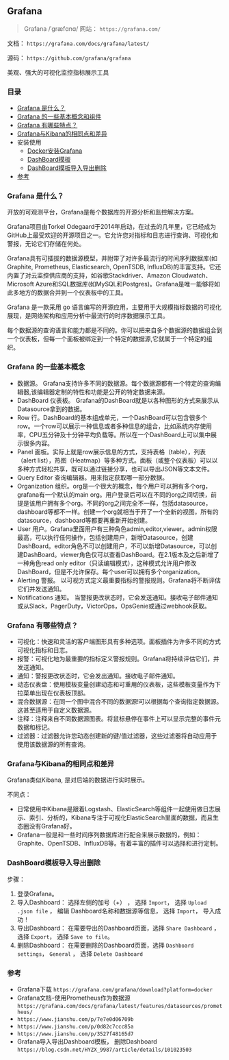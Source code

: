 ## Grafana

> Grafana	/ˈɡræfɑnɑ/
网站： `https://grafana.com/`

文档： `https://grafana.com/docs/grafana/latest/`

源码： `https://github.com/grafana/grafana`

美观、强大的可视化监控指标展示工具

### 目录
* [Grafana 是什么？](#Grafana-是什么？)
* [Grafana 的一些基本概念和组件](#Grafana-的一些基本概念)
* [Grafana 有哪些特点？](#Grafana-有哪些特点？)
* [Grafana与Kibana的相同点和差异](#Grafana与Kibana的相同点和差异)
* 安装使用
    * [Docker安装Grafana](Prometheus-install2.md#Docker安装Grafana)
    * [DashBoard模板](Grafana-DashBoard.md)
    * [DashBoard模板导入导出删除](#DashBoard模板导入导出删除)
* [参考](#参考)

### Grafana 是什么？
开放的可观测平台，Grafana是每个数据库的开源分析和监控解决方案。

Grafana项目由Torkel Odegaard于2014年启动，在过去的几年里，它已经成为GitHub上最受欢迎的开源项目之一。它允许您对指标和日志进行查询、可视化和警报，无论它们存储在何处。

Grafana具有可插拔的数据源模型，并附带了对许多最流行的时间序列数据库(如Graphite, Prometheus, Elasticsearch, OpenTSDB, InfluxDB)的丰富支持。它还内置了对云监控供应商的支持，如谷歌Stackdriver、Amazon Cloudwatch、Microsoft Azure和SQL数据库(如MySQL和Postgres)。Grafana是唯一能够将如此多地方的数据合并到一个仪表板中的工具。

Grafana 是一款采用 go 语言编写的开源应用，主要用于大规模指标数据的可视化展现，是网络架构和应用分析中最流行的时序数据展示工具。

每个数据源的查询语言和能力都是不同的。你可以把来自多个数据源的数据组合到一个仪表板，但每一个面板被绑定到一个特定的数据源,它就属于一个特定的组织。

### Grafana 的一些基本概念
* 数据源。 Grafana支持许多不同的数据源。每个数据源都有一个特定的查询编辑器,该编辑器定制的特性和功能是公开的特定数据来源。
* DashBoard 仪表板。 Grafana的DashBoard就是以各种图形的方式来展示从Datasource拿到的数据。
* Row 行。DashBoard的基本组成单元，一个DashBoard可以包含很多个row。一个row可以展示一种信息或者多种信息的组合，比如系统内存使用率，CPU五分钟及十分钟平均负载等。所以在一个DashBoard上可以集中展示很多内容。
* Panel 面板。实际上就是row展示信息的方式，支持表格（table），列表（alert list），热图（Heatmap）等多种方式。面板（或整个仪表板）可以以多种方式轻松共享，既可以通过链接分享，也可以导出JSON等文本文件。
* Query Editor 查询编辑器。用来指定获取哪一部分数据。
* Organization 组织。org是一个很大的概念，每个用户可以拥有多个org，grafana有一个默认的main org。用户登录后可以在不同的org之间切换，前提是该用户拥有多个org。不同的org之间完全不一样，包括datasource，dashboard等都不一样。创建一个org就相当于开了一个全新的视图，所有的datasource，dashboard等都要再重新开始创建。
* User 用户。Grafana里面用户有三种角色admin,editor,viewer。admin权限最高，可以执行任何操作，包括创建用户，新增Datasource，创建DashBoard。editor角色不可以创建用户，不可以新增Datasource，可以创建DashBoard。viewer角色仅可以查看DashBoard。在2.1版本及之后新增了一种角色read only editor（只读编辑模式），这种模式允许用户修改DashBoard，但是不允许保存。每个user可以拥有多个organization。
* Alerting 警报。 以可视方式定义最重要指标的警报规则。Grafana将不断评估它们并发送通知。
* Notifications 通知。 当警报更改状态时，它会发送通知。接收电子邮件通知或从Slack，PagerDuty，VictorOps，OpsGenie或通过webhook获取。

### Grafana 有哪些特点？
* 可视化：快速和灵活的客户端图形具有多种选项。面板插件为许多不同的方式可视化指标和日志。
* 报警：可视化地为最重要的指标定义警报规则。Grafana将持续评估它们，并发送通知。
* 通知：警报更改状态时，它会发出通知。接收电子邮件通知。
* 动态仪表盘：使用模板变量创建动态和可重用的仪表板，这些模板变量作为下拉菜单出现在仪表板顶部。
* 混合数据源：在同一个图中混合不同的数据源!可以根据每个查询指定数据源。这甚至适用于自定义数据源。
* 注释：注释来自不同数据源图表。将鼠标悬停在事件上可以显示完整的事件元数据和标记。
* 过滤器：过滤器允许您动态创建新的键/值过滤器，这些过滤器将自动应用于使用该数据源的所有查询。

### Grafana与Kibana的相同点和差异
Grafana类似Kibana, 是对后端的数据进行实时展示。

不同点：
* 日常使用中Kibana是跟着Logstash、ElasticSearch等组件一起使用做日志展示、索引、分析的，Kibana专注于可视化ElasticSearch里面的数据，而且生态圈没有Grafana好。
* Grafana一般是和一些时间序列数据库进行配合来展示数据的，例如：Graphite、OpenTSDB、InfluxDB等。有着丰富的插件可以选择和进行定制。


### DashBoard模板导入导出删除
步骤：
1. 登录Grafana。 
2. 导入Dashboard： 选择左侧的加号（+） ， 选择 `Import`， 选择 `Upload .json file` ， 编辑 Dashboard名称和数据源等信息， 选择 `Import`， 导入成功！
3. 导出Dashboard： 在需要导出的Dashboard页面，选择 `Share Dashboard` ， 选择 `Export`， 选择 `Save to file`。 
4. 删除Dashboard： 在需要删除的Dashboard页面，选择 `Dashboard settings`， `General` ， 选择 `Delete Dashboard`


### 参考
* Grafana下载 `https://grafana.com/grafana/download?platform=docker`
* Grafana文档-使用Prometheus作为数据源 `https://grafana.com/docs/grafana/latest/features/datasources/prometheus/`
* `https://www.jianshu.com/p/7e7e0d06709b`
* `https://www.jianshu.com/p/0d82c7ccc85a`
* `https://www.jianshu.com/p/3527f48165d7`
* Grafana导入导出Dashboard模板， 删除Dashboard `https://blog.csdn.net/HYZX_9987/article/details/101023503`
